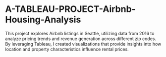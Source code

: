 # A-TABLEAU-PROJECT-Airbnb-Housing-Analysis
This project explores Airbnb listings in Seattle, utilizing data from 2016 to analyze pricing trends and revenue generation across different zip codes. By leveraging Tableau, I created visualizations that provide insights into how location and property characteristics influence rental prices.
